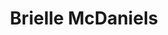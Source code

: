 ---
pid: ch410
title: Brielle McDaniels
location_transcription: Outside My School
coordinates: "[-75.164476643537, 39.952500443709]"
zipcode: '19121'
gen_neighborhood: North Philadelphia
neighborhood: Brewerytown
outside_phl: 
age: '10'
age_range: 6-13
instagram: 
image_file_name: ch_410.jpg
proposal_transcription: 
topic: Unknown
topic_summary: '0'
type: 
keywords_other: 
credit: Bahiyyah
image_labels: Hop scotch game with words in each box like //Love//, //My family//,
  //Mom//, //Dad// and stars and hearts.
twitter: 
facebook: 
permalink: "/monuments/ch410/"
layout: item-page
---